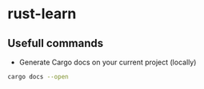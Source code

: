 # rust-learn

## Usefull commands

- Generate Cargo docs on your current project (locally)

```bash
cargo docs --open
```
